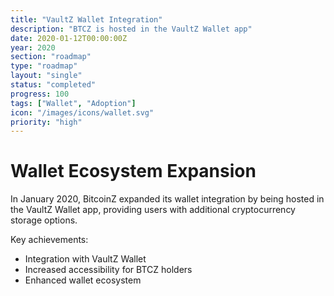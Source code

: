 ```yaml
---
title: "VaultZ Wallet Integration"
description: "BTCZ is hosted in the VaultZ Wallet app"
date: 2020-01-12T00:00:00Z
year: 2020
section: "roadmap"
type: "roadmap"
layout: "single"
status: "completed"
progress: 100
tags: ["Wallet", "Adoption"]
icon: "/images/icons/wallet.svg"
priority: "high"
---
```


# Wallet Ecosystem Expansion

In January 2020, BitcoinZ expanded its wallet integration by being hosted in the VaultZ Wallet app, providing users with additional cryptocurrency storage options.

Key achievements:
- Integration with VaultZ Wallet
- Increased accessibility for BTCZ holders
- Enhanced wallet ecosystem
